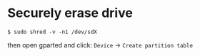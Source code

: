 # Securely erase drive

	$ sudo shred -v -n1 /dev/sdX

then open gparted and click: `Device` -> `Create partition table`
